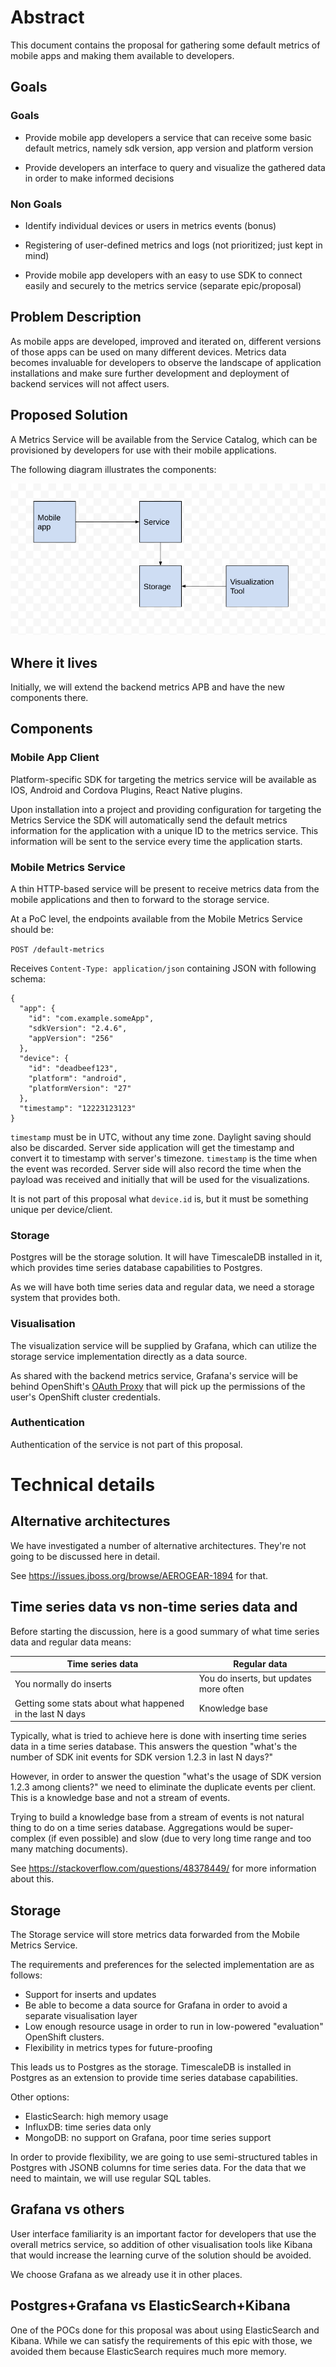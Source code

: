 # Abstract

This document contains the proposal for gathering some default metrics of mobile apps and making them available to developers.

## Goals

### Goals

- Provide mobile app developers a service that can receive some basic default metrics, namely sdk version, app version and platform version

- Provide developers an interface to query and visualize the gathered data in order to make informed decisions

### Non Goals

- Identify individual devices or users in metrics events (bonus)

- Registering of user-defined metrics and logs (not prioritized; just kept in mind)

- Provide mobile app developers with an easy to use SDK to connect easily and securely to the metrics service (separate epic/proposal)

## Problem Description

As mobile apps are developed, improved and iterated on, different versions of those apps can be used on many different devices. 
Metrics data becomes invaluable for developers to observe the landscape of application installations and make sure further 
development and deployment of backend services will not affect users.

## Proposed Solution

A Metrics Service will be available from the Service Catalog, which can be provisioned by developers for use with their mobile applications.

The following diagram illustrates the components:

![service diagram](./default-mobile-metrics-system-landscape.png)


## Where it lives

Initially, we will extend the backend metrics APB and have the new components there. 

## Components

### Mobile App Client

Platform-specific SDK for targeting the metrics service will be available as IOS, Android and Cordova Plugins, React Native plugins.

Upon installation into a project and providing configuration for targeting the Metrics Service the SDK will automatically 
send the default metrics information for the application with a unique ID to the metrics service.
This information will be sent to the service every time the application starts.  

### Mobile Metrics Service

A thin HTTP-based service will be present to receive metrics data from the mobile applications and then to forward to the storage service.

At a PoC level, the endpoints available from the Mobile Metrics Service should be:

`POST /default-metrics`

Receives `Content-Type: application/json` containing JSON with following schema:
```
{
  "app": {
    "id": "com.example.someApp",
    "sdkVersion": "2.4.6",
    "appVersion": "256"
  },
  "device": {
    "id": "deadbeef123",
    "platform": "android",
    "platformVersion": "27"
  },
  "timestamp": "12223123123"
}
```

`timestamp` must be in UTC, without any time zone. Daylight saving should also be discarded. Server side application will get the timestamp and convert it to timestamp with server's timezone.
`timestamp` is the time when the event was recorded. Server side will also record the time when the payload was received and initially that will be used for the visualizations.


It is not part of this proposal what `device.id` is, but it must be something unique per device/client.

### Storage

Postgres will be the storage solution. It will have TimescaleDB installed in it, which provides time series database capabilities to Postgres.

As we will have both time series data and regular data, we need a storage system that provides both.

### Visualisation

The visualization service will be supplied by Grafana, which can utilize the storage service implementation directly as a data source.

As shared with the backend metrics service, Grafana's service will be behind OpenShift's [OAuth Proxy](https://github.com/openshift/oauth-proxy) 
that will pick up the permissions of the user's OpenShift cluster credentials.

### Authentication

Authentication of the service is not part of this proposal.

# Technical details

## Alternative architectures

We have investigated a number of alternative architectures. They're not going to be discussed here in detail. 

See <https://issues.jboss.org/browse/AEROGEAR-1894> for that. 

## Time series data vs non-time series data and 

Before starting the discussion, here is a good summary of what time series data and regular data means:

| Time series data                                          | Regular data                           |
|-----------------------------------------------------------|----------------------------------------|
| You normally do inserts                                   | You do inserts, but updates more often |
| Getting some stats about what happened in the last N days | Knowledge base                         |

Typically, what is tried to achieve here is done with inserting time series data in a time series database.
This answers the question "what's the number of SDK init events for SDK version 1.2.3 in last N days?"

However, in order to answer the question "what's the usage of SDK version 1.2.3 among clients?" we need to eliminate the duplicate events per client.
This is a knowledge base and not a stream of events.

Trying to build a knowledge base from a stream of events is not natural thing to do on a time series database. Aggregations would be super-complex 
(if even possible) and slow (due to very long time range and too many matching documents).

See <https://stackoverflow.com/questions/48378449/> for more information about this.

## Storage

The Storage service will store metrics data forwarded from the Mobile Metrics Service.

The requirements and preferences for the selected implementation are as follows:

- Support for inserts and updates
- Be able to become a data source for Grafana in order to avoid a separate visualisation layer
- Low enough resource usage in order to run in low-powered "evaluation" OpenShift clusters.
- Flexibility in metrics types for future-proofing

This leads us to Postgres as the storage. TimescaleDB is installed in Postgres as an extension to provide time series database capabilities.

Other options:
- ElasticSearch: high memory usage
- InfluxDB: time series data only
- MongoDB: no support on Grafana, poor time series support


In order to provide flexibility, we are going to use semi-structured tables in Postgres with JSONB columns for time series data.
For the data that we need to maintain, we will use regular SQL tables.

## Grafana vs others

User interface familiarity is an important factor for developers that use the overall metrics service, so addition of other visualisation 
tools like Kibana that would increase the learning curve of the solution should be avoided.

We choose Grafana as we already use it in other places.


## Postgres+Grafana vs ElasticSearch+Kibana

One of the POCs done for this proposal was about using ElasticSearch and Kibana. While we can satisfy the requirements of this epic with those, we avoided them because
 ElasticSearch requires much more memory.